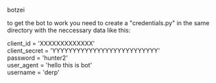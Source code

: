 botzei

to get the bot to work you need to create a "credentials.py" in the same directory with the neccessary data like this:

client_id = 'XXXXXXXXXXXXX'  
client_secret = 'YYYYYYYYYYYYYYYYYYYYYYYYYY'  
password = 'hunter2'  
user_agent = 'hello this is bot'  
username = 'derp'  
